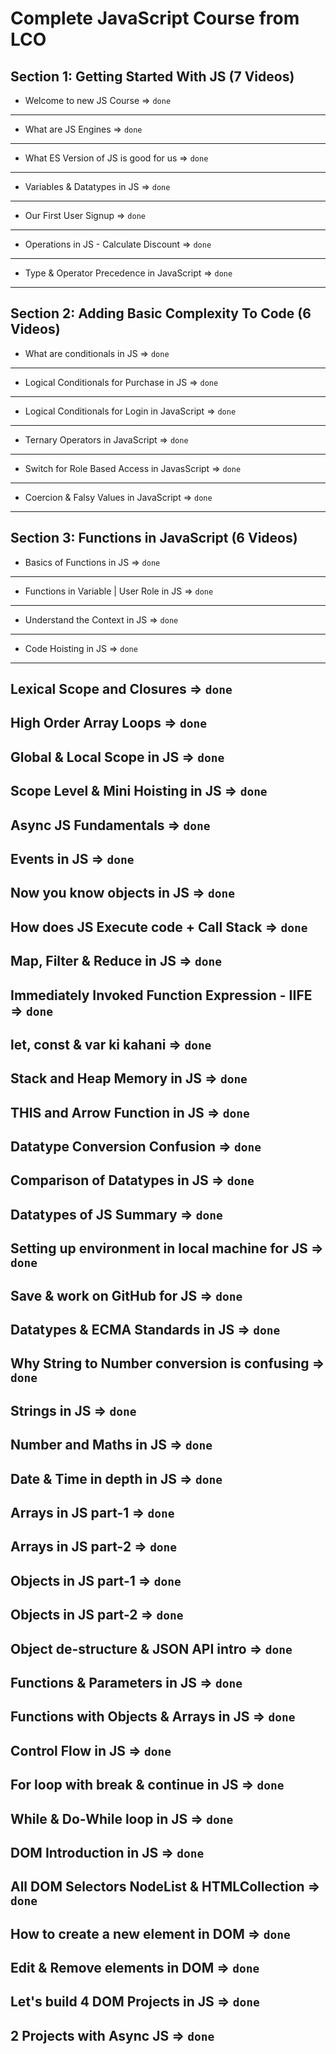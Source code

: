 # Complete JavaScript Course from LCO

## Section 1: Getting Started With JS (7 Videos)

- Welcome to new JS Course => `done`
---
- What are JS Engines => `done`
---
- What ES Version of JS is good for us => `done`
---
- Variables & Datatypes in JS => `done`
---
- Our First User Signup => `done`
---
- Operations in JS - Calculate Discount => `done`
---
- Type & Operator Precedence in JavaScript => `done`
---

## Section 2: Adding Basic Complexity To Code (6 Videos)

- What are conditionals in JS => `done`
---
- Logical Conditionals for Purchase in JS => `done`
---
- Logical Conditionals for Login in JavaScript => `done`
---
- Ternary Operators in JavaScript => `done`
---
- Switch for Role Based Access in JavasScript => `done`
---
- Coercion & Falsy Values in JavaScript => `done`
---

## Section 3: Functions in JavaScript (6 Videos)

- Basics of Functions in JS => `done`
---
- Functions in Variable | User Role in JS => `done`
---
- Understand the Context in JS => `done`
---
- Code Hoisting in JS => `done`
---

## Lexical Scope and Closures => `done`

## High Order Array Loops => `done`

## Global & Local Scope in JS => `done`

## Scope Level & Mini Hoisting in JS => `done`

## Async JS Fundamentals => `done`

## Events in JS => `done`

## Now you know objects in JS => `done`

## How does JS Execute code + Call Stack => `done`

## Map, Filter & Reduce in JS => `done`

## Immediately Invoked Function Expression - IIFE => `done`

## let, const & var ki kahani => `done`

## Stack and Heap Memory in JS => `done`

## THIS and Arrow Function in JS => `done`

## Datatype Conversion Confusion => `done`

## Comparison of Datatypes in JS => `done`

## Datatypes of JS Summary => `done`

## Setting up environment in local machine for JS => `done`

## Save & work on GitHub for JS => `done`

## Datatypes & ECMA Standards in JS => `done`

## Why String to Number conversion is confusing => `done`

## Strings in JS => `done`

## Number and Maths in JS => `done`

## Date & Time in depth in JS => `done`

## Arrays in JS part-1 => `done`

## Arrays in JS part-2 => `done`

## Objects in JS part-1 => `done`

## Objects in JS part-2 => `done`

## Object de-structure & JSON API intro => `done`

## Functions & Parameters in JS => `done`

## Functions with Objects & Arrays in JS => `done`

## Control Flow in JS => `done`

## For loop with break & continue in JS => `done`

## While & Do-While loop in JS => `done`

## DOM Introduction in JS => `done`

## All DOM Selectors NodeList & HTMLCollection => `done`

## How to create a new element in DOM => `done`

## Edit & Remove elements in DOM => `done`

## Let's build 4 DOM Projects in JS => `done`

## 2 Projects with Async JS => `done`
